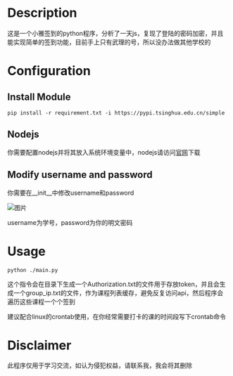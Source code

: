 # Description
这是一个小雅签到的python程序，分析了一天js，复现了登陆的密码加密，并且能实现简单的签到功能，目前手上只有武理的号，所以没办法做其他学校的

# Configuration
## Install Module
```
pip install -r requirement.txt -i https://pypi.tsinghua.edu.cn/simple
```
## Nodejs
你需要配置nodejs并将其放入系统环境变量中，nodejs请访问[官网](https://nodejs.cn/)下载

## Modify username and password
你需要在__init__中修改username和password

![图片](https://user-images.githubusercontent.com/77989499/229537712-9fc2ff19-7f53-4e32-92fd-018666ec2639.png)

username为学号，password为你的明文密码
# Usage
```
python ./main.py
```
这个指令会在目录下生成一个Authorization.txt的文件用于存放token，并且会生成一个group_ip.txt的文件，作为课程列表缓存，避免反复访问api，然后程序会遍历这些课程一个个签到

建议配合linux的crontab使用，在你经常需要打卡的课的时间段写下crontab命令

# Disclaimer
此程序仅用于学习交流，如认为侵犯权益，请联系我，我会将其删除
